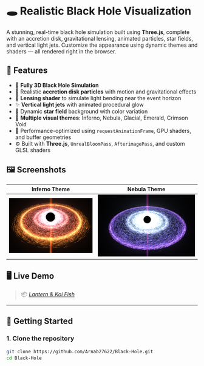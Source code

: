 # 🕳️ Realistic Black Hole Visualization

A stunning, real-time black hole simulation built using **Three.js**, complete with an accretion disk, gravitational lensing, animated particles, star fields, and vertical light jets. Customize the appearance using dynamic themes and shaders — all rendered right in the browser.

## 🌌 Features

- 🌠 **Fully 3D Black Hole Simulation**
- 💫 Realistic **accretion disk particles** with motion and gravitational effects
- 🌈 **Lensing shader** to simulate light bending near the event horizon
- ✨ **Vertical light jets** with animated procedural glow
- 🌟 Dynamic **star field** background with color variation
- 🎨 **Multiple visual themes**: Inferno, Nebula, Glacial, Emerald, Crimson Void
- 🧠 Performance-optimized using `requestAnimationFrame`, GPU shaders, and buffer geometries
- ⚙️ Built with **Three.js**, `UnrealBloomPass`, `AfterimagePass`, and custom GLSL shaders

## 🖼️ Screenshots

| Inferno Theme | Nebula Theme |
|:-------------:|:-------------:|
| ![Inferno](./screenshots/inferno.png) | ![Glacial](./screenshots/nebula.png) |

## 🖥️ Live Demo

> 📦 *[Lantern & Koi Fish](https://arnab27622.github.io/Lantern-And-Koi-Fish/)*

---

## 🚀 Getting Started

### 1. Clone the repository

```bash
git clone https://github.com/Arnab27622/Black-Hole.git
cd Black-Hole

